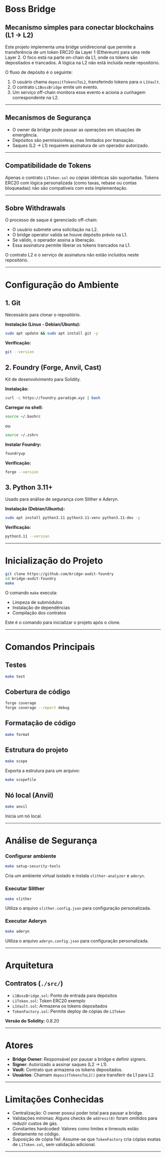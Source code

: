 # Boss Bridge

## Mecanismo simples para conectar blockchains (L1 → L2)

Este projeto implementa uma bridge unidirecional que permite a transferência de um token ERC20 da Layer 1 (Ethereum) para uma rede Layer 2. O foco está na parte on-chain da L1, onde os tokens são depositados e trancados. A lógica na L2 não está incluída neste repositório.

O fluxo de depósito é o seguinte:
1. O usuário chama `depositTokensToL2`, transferindo tokens para o `L1Vault`.
2. O contrato `L1BossBridge` emite um evento.
3. Um serviço off-chain monitora esse evento e aciona a cunhagem correspondente na L2.

---

## Mecanismos de Segurança

- O owner da bridge pode pausar as operações em situações de emergência.
- Depósitos são permissionless, mas limitados por transação.
- Saques (L2 → L1) requerem assinatura de um operador autorizado.

---

## Compatibilidade de Tokens

Apenas o contrato `L1Token.sol` ou cópias idênticas são suportadas. Tokens ERC20 com lógica personalizada (como taxas, rebase ou contas bloqueadas) não são compatíveis com esta implementação.

---

## Sobre Withdrawals

O processo de saque é gerenciado off-chain:
- O usuário submete uma solicitação na L2.
- O bridge operator valida se houve depósito prévio na L1.
- Se válido, o operador assina a liberação.
- Essa assinatura permite liberar os tokens trancados na L1.

O contrato L2 e o serviço de assinatura não estão incluídos neste repositório.

---

# Configuração do Ambiente

## 1. Git

Necessário para clonar o repositório.

**Instalação (Linux - Debian/Ubuntu):**
```bash
sudo apt update && sudo apt install git -y
```

**Verificação:**
```bash
git --version
```

## 2. Foundry (Forge, Anvil, Cast)

Kit de desenvolvimento para Solidity.

**Instalação:**
```bash
curl -L https://foundry.paradigm.xyz | bash
```

**Carregar no shell:**
```bash
source ~/.bashrc
```
ou
```bash
source ~/.zshrc
```

**Instalar Foundry:**
```bash
foundryup
```

**Verificação:**
```bash
forge --version
```

## 3. Python 3.11+

Usado para análise de segurança com Slither e Aderyn.

**Instalação (Debian/Ubuntu):**
```bash
sudo apt install python3.11 python3.11-venv python3.11-dev -y
```

**Verificação:**
```bash
python3.11 --version
```

---

# Inicialização do Projeto

```bash
git clone https://github.com/bridge-audit-foundry
cd bridge-audit-foundry
make
```

O comando `make` executa:
- Limpeza de submódulos
- Instalação de dependências
- Compilação dos contratos

Este é o comando para inicializar o projeto após o clone.

---

# Comandos Principais

## Testes
```bash
make test
```

## Cobertura de código
```bash
forge coverage
forge coverage --report debug
```

## Formatação de código
```bash
make format
```

## Estrutura do projeto
```bash
make scope
```

Exporta a estrutura para um arquivo:
```bash
make scopefile
```

## Nó local (Anvil)
```bash
make anvil
```

Inicia um nó local.

---

# Análise de Segurança

### Configurar ambiente
```bash
make setup-security-tools
```

Cria um ambiente virtual isolado e instala `slither-analyzer` e `aderyn`.

### Executar Slither
```bash
make slither
```

Utiliza o arquivo `slither.config.json` para configuração personalizada.

### Executar Aderyn
```bash
make aderyn
```

Utiliza o arquivo `aderyn.config.json` para configuração personalizada.

---

# Arquitetura

## Contratos (`./src/`)
- `L1BossBridge.sol`: Ponto de entrada para depósitos
- `L1Token.sol`: Token ERC20 exemplo
- `L1Vault.sol`: Armazena os tokens depositados
- `TokenFactory.sol`: Permite deploy de cópias de `L1Token`

**Versão do Solidity:** 0.8.20  

---

# Atores

- **Bridge Owner**: Responsável por pausar a bridge e definir signers.
- **Signer**: Autorizado a assinar saques (L2 → L1).
- **Vault**: Contrato que armazena os tokens depositados.
- **Usuários**: Chamam `depositTokensToL2()` para transferir da L1 para L2.

---

# Limitações Conhecidas

- Centralização: O owner possui poder total para pausar a bridge.
- Validações mínimas: Alguns checks de `address(0)` foram omitidos para reduzir custos de gás.
- Constantes hardcoded: Valores como limites e timeouts estão diretamente no código.
- Suposição de cópia fiel: Assume-se que `TokenFactory` cria cópias exatas de `L1Token.sol`, sem validação adicional.

---
